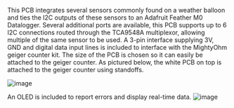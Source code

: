 This PCB integrates several sensors commonly found on a weather balloon and ties the I2C outputs of these sensors to an Adafruit Feather M0 Datalogger. Several additional ports are available, this PCB supports up to 6 I2C connections routed through the TCA9548A multiplexor, allowing multiple of the same sensor to be used. A 3-pin interface supplying 3V, GND and digital data input lines is included to interface with the MightyOhm geiger counter kit. The size of the PCB is chosen so it can easily be attached to the geiger counter. As pictured below, the white PCB on top is attached to the geiger counter using standoffs.

![image](https://github.com/user-attachments/assets/71ee4a80-4b34-48bc-8c60-7c0f214ba419)

An OLED is included to report errors and display real-time data. 
![image](https://github.com/user-attachments/assets/453385d7-618b-4a67-822e-3d158a4a22c3)



